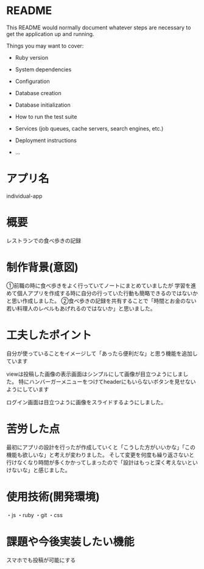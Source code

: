 # README

This README would normally document whatever steps are necessary to get the
application up and running.

Things you may want to cover:

* Ruby version

* System dependencies

* Configuration

* Database creation

* Database initialization

* How to run the test suite

* Services (job queues, cache servers, search engines, etc.)

* Deployment instructions

* ...

# アプリ名
individual-app

# 概要
レストランでの食べ歩きの記録

# 制作背景(意図)
①前職の時に食べ歩きをよく行っていてノートにまとめていましたが
学習を進めて個人アプリを作成する時に自分の行っていた行動も簡略できるのではないかと思い作成しました。
②食べ歩きの記録を共有することで「時間とお金のない若い料理人のレベルもあげれるのではないか」と思いました。

# 工夫したポイント
自分が使っていることをイメージして「あったら便利だな」と思う機能を追加しています

viewは投稿した画像の表示画面はシンプルにして画像が目立つようにしました。
特にハンバーガーメニューをつけてheaderにもいらないボタンを見せないようにしています

ログイン画面は目立つように画像をスライドするようにしました。

# 苦労した点
最初にアプリの設計を行ったが作成していくと「こうした方がいいかな」「この機能も欲しいな」と考えが変わりました。
そして変更を何度も繰り返さないと行けなくなり時間が多くかかってしまったので「設計はもっと深く考えないといけないな」と感じました。

# 使用技術(開発環境)
・js
・ruby
・git
・css
# 課題や今後実装したい機能
スマホでも投稿が可能にする

